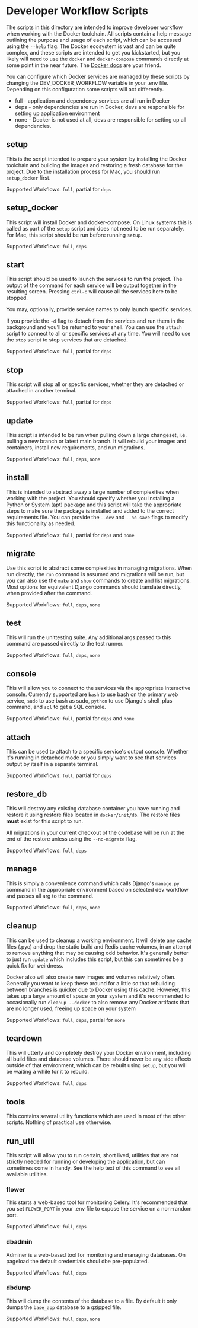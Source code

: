 Developer Workflow Scripts
==========================

The scripts in this directory are intended to improve developer workflow when working with the
Docker toolchain. All scripts contain a help message outlining the purpose and usage of each
script, which can be accessed using the `--help` flag. The Docker ecosystem is vast and can be
quite complex, and these scripts are intended to get you kickstarted, but you likely will need to
use the `docker` and `docker-compose` commands directly at some point in the near future. The
[Docker docs](https://docs.docker.com/reference/) are your friend.

You can configure which Docker services are managed by these scripts by changing the
DEV_DOCKER_WORKFLOW variable in your .env file. Depending on this configuration some scripts will
act differently.

* full - application and dependency services are all run in Docker
* deps - only dependencies are run in Docker, devs are responsible for setting up application
environment
* none - Docker is not used at all, devs are responsible for setting up all dependencies.


setup
-----

This is the script intended to prepare your system by installing the Docker toolchain and building
the images and restoring a fresh database for the project. Due to the installation process for Mac,
you should run `setup_docker` first.

Supported Workflows: `full`, partial for `deps`

setup_docker
------------

This script will install Docker and docker-compose. On Linux systems this is called as part of the
`setup` script and does not need to be run separately. For Mac, this script should be run before
running `setup`.

Supported Workflows: `full`, `deps`

start
-----

This script should be used to launch the services to run the project. The output of the command for
each service will be output together in the resulting screen. Pressing `ctrl-c` will cause all the
services here to be stopped.

You may, optionally, provide service names to only launch specific services.

If you provide the `-d` flag to detach from the services and run them in the background and you'll
be returned to your shell. You can use the `attach` script to connect to all or specific services
at any time. You will need to use the `stop` script to stop services that are detached.

Supported Workflows: `full`, partial for `deps`

stop
----

This script will stop all or specfic services, whether they are detached or attached in another
terminal.

Supported Workflows: `full`, partial for `deps`

update
------

This script is intended to be run when pulling down a large changeset, i.e. pulling a new branch or
latest main branch. It will rebuild your images and containers, install new requirements, and run
migrations.

Supported Workflows: `full`, `deps`, `none`

install
-------

This is intended to abstract away a large number of complexities when working with the project. You
should specify whether you installing a Python or System (apt) package and this script will take
the appropriate steps to make sure the package is installed and added to the correct requirements
file. You can provide the `--dev` and `--no-save` flags to modify this functionality as needed.

Supported Workflows: `full`, partial for `deps` and `none`

migrate
-------

Use this script to abstract some complexities in managing migrations. When run directly, the `run`
command is assumed and migrations will be run, but you can also use the `make` and `show` commands
to create and list migrations. Most options for equivalent Django commands should translate
directly, when provided after the command.

Supported Workflows: `full`, `deps`, `none`

test
----

This will run the unittesting suite. Any additional args passed to this command are passed directly
to the test runner.

Supported Workflows: `full`, `deps`, `none`

console
-------

This will allow you to connect to the services via the appropriate interactive console. Currently
supported are `bash` to use bash on the primary web service, `sudo` to use bash as sudo, `python`
to use Django's shell_plus command, and `sql` to get a SQL console.

Supported Workflows: `full`, partial for `deps` and `none`

attach
------

This can be used to attach to a specific service's output console. Whether it's running in detached
mode or you simply want to see that services output by itself in a separate terminal.

Supported Workflows: `full`, partial for `deps`

restore_db
----------

This will destroy any existing database container you have running and restore it using restore
files located in `docker/init/db`. The restore files **must** exist for this script to run.

All migrations in your current checkout of the codebase will be run at the end of the restore
unless using the `--no-migrate` flag.

Supported Workflows: `full`, `deps`

manage
------

This is simply a convenience command which calls Django's `manage.py` command in the appropriate
environment based on selected dev workflow and passes all arg to the command.

Supported Workflows: `full`, `deps`, `none`

cleanup
-------

This can be used to cleanup a working environment. It will delete any cache files (.pyc) and drop
the static build and Redis cache volumes, in an attempt to remove anything that may be causing odd
behavior. It's generally better to just run `update` which includes this script, but this can
sometimes be a quick fix for weirdness.

Docker also will also create new images and volumes relatively often. Generally you want to keep
these around for a little so that rebuilding between branches is quicker due to Docker using this
cache. However, this takes up a large amount of space on your system and it's recommended to
occasionally run `cleanup --docker` to also remove any Docker artifacts that are no longer used,
freeing up space on your system

Supported Workflows: `full`, `deps`, partial for `none`

teardown
--------

This will utterly and completely destroy your Docker environment, including all build files and
database volumes. There should never be any side affects outside of that environment, which can be
rebuilt using `setup`, but you will be waiting a while for it to rebuild.

Supported Workflows: `full`, `deps`

tools
-----

This contains several utility functions which are used in most of the other scripts. Nothing of
practical use otherwise.

run_util
--------

This script will allow you to run certain, short lived, utilities that are not strictly needed for
running or developing the application, but can sometimes come in handy. See the help text of this
command to see all available utilities.

### flower

This starts a web-based tool for monitoring Celery. It's recommended that you set `FLOWER_PORT` in
your .env file to expose the service on a non-random port.

Supported Workflows: `full`, `deps`

### dbadmin

Adminer is a web-based tool for monitoring and managing databases. On pageload the default
credentials shoul dbe pre-populated.

Supported Workflows: `full`, `deps`

### dbdump

This will dump the contents of the database to a file. By default it only dumps the `base_app`
database to a gzipped file.

Supported Workflows: `full`, `deps`, `none`
